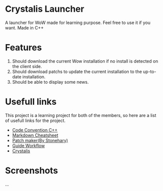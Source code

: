 # Crystalis Launcher

A launcher for WoW made for learning purpose.
Feel free to use it if you want.
Made in C++

# Features

1. Should download the current Wow installation if no install is detected on
   the client side.
2. Should download patchs to update the current installation to the up-to-date
   installation.
3. Should be able to display some news.

# Usefull links

This project is a learning project for both of the members, so here are a list
of usefull links for the project.

* [Code Convention C++](https://google.github.io/styleguide/cppguide.html)
* [Markdown
  Cheatsheet](https://github.com/adam-p/markdown-here/wiki/Markdown-Cheatsheet)
* [Patch maker(By
  Stonehary)](https://github.com/CrystalisTeam/Blizzard-Updater)
* [Guide Workflow](http://makina-corpus.com/blog/metier/2014/un-workflow-git-efficace-pour-les-projets-a-moyen-long-terme)
* [Crystalis](http://forum.crystalis.tk)

# Screenshots

...
